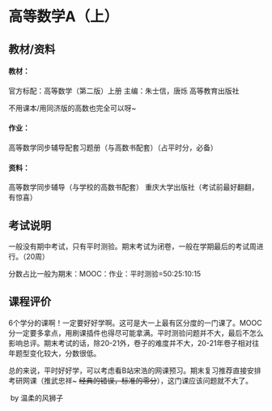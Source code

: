 # 高等数学A（上）

## 教材/资料

#### 教材：

官方标配：高等数学（第二版）上册			主编：朱士信，唐烁 		高等教育出版社

不用课本/用同济版的高数也完全可以呀~

#### 作业：

高等数学同步辅导配套习题册（与高数书配套）（占平时分，必备）

#### 资料：

高等数学同步辅导（与学校的高数书配套） 重庆大学出版社（考试前最好翻翻，有惊喜）



## 考试说明

一般没有期中考试，只有平时测验。期末考试为闭卷，一般在学期最后的考试周进行。（20周）

分数占比一般为期末：MOOC：作业：平时测验=50:25:10:15





## 课程评价

​		6个学分的课啊！一定要好好学啊。这可是大一上最有区分度的一门课了。MOOC分一定要多拿点，用刷课插件也得尽可能拿满。平时测验问题并不大，最后不怎么影响总评。期末考试的话，除20-21外，卷子的难度并不大，20-21年卷子相对往年题型变化较大，分数很低。

​		总的来说，平时好好学，可以考虑看B站宋浩的网课预习。期末复习推荐直接安排考研网课（推武忠祥~ ~~经典的错误，标准的零分~~），这门课应该问题就不大了。

​																																							by 温柔的风狮子

